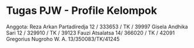 # Tugas PJW - Profile Kelompok

Anggota:
Reza Arkan Partadiredja     12 / 333653 / TK / 39997
Gisela Andhika Sari			12 / 329910 / TK / 39123
Fauzi Atsalatsa			14/ 366020 / TK / 42091
Gregorius Nugroho W. A. 13/350083/TK/41245
